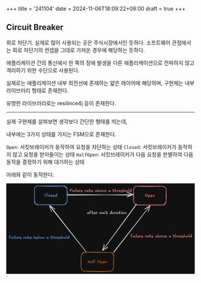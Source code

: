 +++
title = '241104'
date = 2024-11-06T18:09:22+09:00
draft = true
+++

## Circuit Breaker

회로 차단기. 실제로 많이 사용되는 곳은 주식시장에서인 듯하다.
소프트웨어 관점에서는 회로 차단기의 컨셉을 그대로 가져온 경우에 해당하는 듯하다.

애플리케이션 간의 통신에서 한 쪽의 장애 발생을 다른 애플리케이션으로 전파하지 않고 격리하기 위한 수단으로 사용된다.

실제로는 애플리케이션 내부 최전선에 존재하는 얇은 레이어에 해당하며, 구현체는 내부 라이브러리 형태로 존재한다.

유명한 라이브러리로는 resilince4j 등이 존재한다.

---

실제 구현체를 살펴보면 생각보다 간단한 형태를 띄는데,

내부에는 3가지 상태를 가지는 FSM으로 존재한다.

`Open`: 서킷브레이커가 동작하여 요청을 차단하는 상태
`Closed`: 서킷브레이커가 동작하지 않고 요청을 받아들이는 상태
`HalfOpen`: 서킷브레이커가 다음 요청을 판별하여 다음 동작을 결정하기 위해 대기하는 상태

아래와 같이 동작한다.

![circuit breaker fsm diagram](image.png)`
